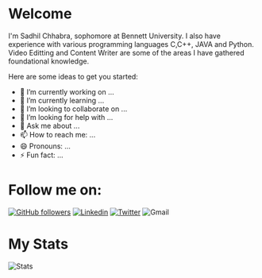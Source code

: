 # Welcome
I'm Sadhil Chhabra, sophomore at Bennett University. I also have experience with various programming languages C,C++, JAVA and Python. Video Editting and Content Writer are some of the areas I have gathered foundational knowledge.

Here are some ideas to get you started:

- 🔭 I’m currently working on ...
- 🌱 I’m currently learning ...
- 👯 I’m looking to collaborate on ...
- 🤔 I’m looking for help with ...
- 💬 Ask me about ...
- 📫 How to reach me: ...
- 😄 Pronouns: ...
- ⚡ Fun fact: ...

# Follow me on:

[![GitHub followers](https://img.shields.io/github/followers/sadhilchhabra?label=Follow&style=plastic&logo=github&logoColor=white&color=brightGreen)](https://www.github.com/sadhilchhabra/)  [![Linkedin](https://img.shields.io/badge/Linkedin-Sadhil_Chhabra-blue?style=plastic-square&logo=Linkedin&logoColor=white&link=https://www.linkedin.com/in/sadhil-chhabra-b32482193/)](https://www.linkedin.com/in/sadhil-chhabra-b32482193/) [![Twitter](https://img.shields.io/twitter/follow/chhabra_sadhil?label=Follow&logo=twitter&style=plastic)](https://twitter.com/chhabra_sadhil) ![Gmail](https://img.shields.io/badge/Gmail-sadhil.chhabra@gmail.com-red?style=plastic&logo=Gmail&logoColor=white)

# My Stats

<img src="https://github-readme-stats.vercel.app/api?username=sadhilchhabra&show_icons=true&title_color=fff&icon_color=79ff97&text_color=9f9f9f&bg_color=151515" alt="Stats">
